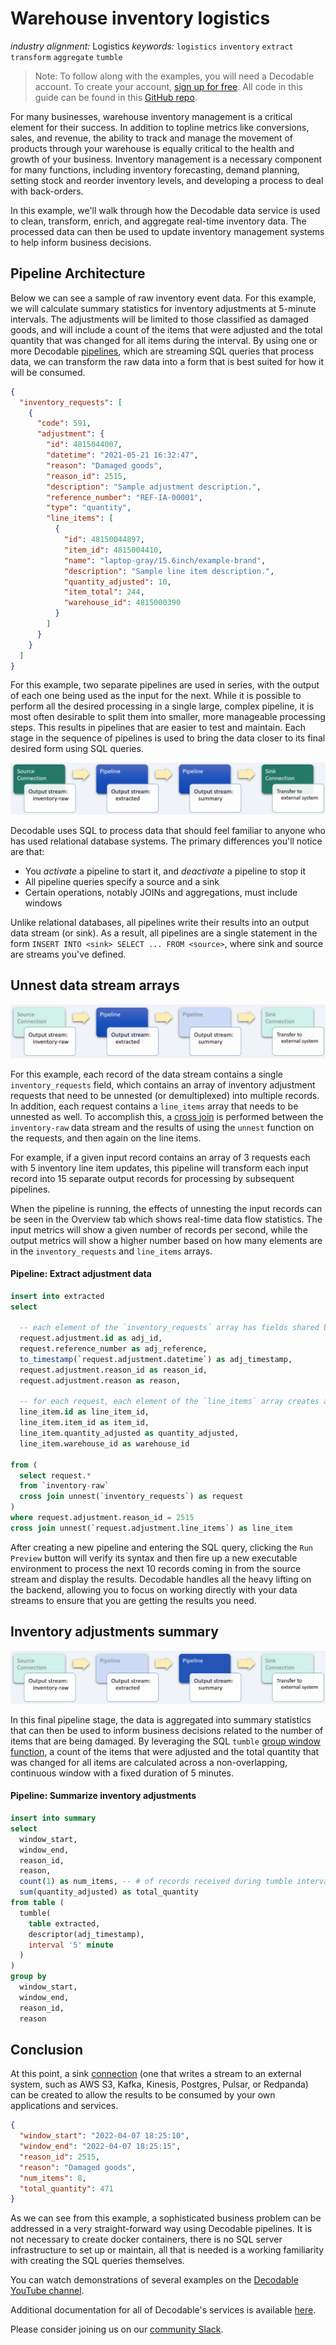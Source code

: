 # Warehouse inventory logistics

_industry alignment:_ Logistics
_keywords:_ `logistics` `inventory` `extract` `transform` `aggregate` `tumble`

> Note: To follow along with the examples, you will need a Decodable account. To create your account, [sign up for free](https://app.decodable.co/-/accounts/create). All code in this guide can be found in this [GitHub repo](https://github.com/decodableco/examples).

For many businesses, warehouse inventory management is a critical element for their success. In addition to topline metrics like conversions, sales, and revenue, the ability to track and manage the movement of products through your warehouse is equally critical to the health and growth of your business. Inventory management is a necessary component for many functions, including inventory forecasting, demand planning, setting stock and reorder inventory levels, and developing a process to deal with back-orders.

In this example, we'll walk through how the Decodable data service is used to clean, transform, enrich, and aggregate real-time inventory data. The processed data can then be used to update inventory management systems to help inform business decisions.

## Pipeline Architecture

Below we can see a sample of raw inventory event data. For this example, we will calculate summary statistics for inventory adjustments at 5-minute intervals. The adjustments will be limited to those classified as damaged goods, and will include a count of the items that were adjusted and the total quantity that was changed for all items during the interval. By using one or more Decodable [pipelines](https://docs.decodable.co/docs/pipelines), which are streaming SQL queries that process data, we can transform the raw data into a form that is best suited for how it will be consumed.

```json
{
  "inventory_requests": [
    {
      "code": 591,
      "adjustment": {
        "id": 4815044007,
        "datetime": "2021-05-21 16:32:47",
        "reason": "Damaged goods",
        "reason_id": 2515,
        "description": "Sample adjustment description.",
        "reference_number": "REF-IA-00001",
        "type": "quantity",
        "line_items": [
          {
            "id": 48150044897,
            "item_id": 4815004410,
            "name": "laptop-gray/15.6inch/example-brand",
            "description": "Sample line item description.",
            "quantity_adjusted": 10,
            "item_total": 244,
            "warehouse_id": 4815000390
          }
        ]
      }
    }
  ]
}
```

For this example, two separate pipelines are used in series, with the output of each one being used as the input for the next. While it is possible to perform all the desired processing in a single large, complex pipeline, it is most often desirable to split them into smaller, more manageable processing steps. This results in pipelines that are easier to test and maintain. Each stage in the sequence of pipelines is used to bring the data closer to its final desired form using SQL queries.

![Overview](overview.png)

Decodable uses SQL to process data that should feel familiar to anyone who has used relational database systems. The primary differences you'll notice are that:

- You _activate_ a pipeline to start it, and _deactivate_ a pipeline to stop it
- All pipeline queries specify a source and a sink
- Certain operations, notably JOINs and aggregations, must include windows

Unlike relational databases, all pipelines write their results into an output data stream (or sink). As a result, all pipelines are a single statement in the form `INSERT INTO <sink> SELECT ... FROM <source>`, where sink and source are streams you've defined.

## Unnest data stream arrays

![Pipeline1](pipeline1.png)

For this example, each record of the data stream contains a single `inventory_requests` field, which contains an array of inventory adjustment requests that need to be unnested (or demultiplexed) into multiple records. In addition, each request contains a `line_items` array that needs to be unnested as well. To accomplish this, a [cross join](https://www.sqltutorial.org/sql-cross-join/) is performed between the `inventory-raw` data stream and the results of using the `unnest` function on the requests, and then again on the line items.

For example, if a given input record contains an array of 3 requests each with 5 inventory line item updates, this pipeline will transform each input record into 15 separate output records for processing by subsequent pipelines.

When the pipeline is running, the effects of unnesting the input records can be seen in the Overview tab which shows real-time data flow statistics. The input metrics will show a given number of records per second, while the output metrics will show a higher number based on how many elements are in the `inventory_requests` and `line_items` arrays.

#### Pipeline: Extract adjustment data

```sql
insert into extracted
select

  -- each element of the `inventory_requests` array has fields shared by every line item
  request.adjustment.id as adj_id,
  request.reference_number as adj_reference,
  to_timestamp(`request.adjustment.datetime`) as adj_timestamp,
  request.adjustment.reason_id as reason_id,
  request.adjustment.reason as reason,

  -- for each request, each element of the `line_items` array creates a new record
  line_item.id as line_item_id,
  line_item.item_id as item_id,
  line_item.quantity_adjusted as quantity_adjusted,
  line_item.warehouse_id as warehouse_id

from (
  select request.*
  from `inventory-raw`
  cross join unnest(`inventory_requests`) as request
)
where request.adjustment.reason_id = 2515
cross join unnest(`request.adjustment.line_items`) as line_item
```

After creating a new pipeline and entering the SQL query, clicking the `Run Preview` button will verify its syntax and then fire up a new executable environment to process the next 10 records coming in from the source stream and display the results. Decodable handles all the heavy lifting on the backend, allowing you to focus on working directly with your data streams to ensure that you are getting the results you need.

## Inventory adjustments summary

![Pipeline2](pipeline2.png)

In this final pipeline stage, the data is aggregated into summary statistics that can then be used to inform business decisions related to the number of items that are being damaged. By leveraging the SQL `tumble` [group window function](https://nightlies.apache.org/flink/flink-docs-release-1.16/docs/dev/table/sql/queries/window-tvf/), a count of the items that were adjusted and the total quantity that was changed for all items are calculated across a non-overlapping, continuous window with a fixed duration of 5 minutes.

#### Pipeline: Summarize inventory adjustments

```sql
insert into summary
select
  window_start,
  window_end,
  reason_id,
  reason,
  count(1) as num_items, -- # of records received during tumble interval
  sum(quantity_adjusted) as total_quantity
from table (
  tumble(
    table extracted,
    descriptor(adj_timestamp),
    interval '5' minute
  )
)
group by
  window_start,
  window_end,
  reason_id,
  reason
```

## Conclusion

At this point, a sink [connection](https://docs.decodable.co/docs/connections) (one that writes a stream to an external system, such as AWS S3, Kafka, Kinesis, Postgres, Pulsar, or Redpanda) can be created to allow the results to be consumed by your own applications and services.

```json
{
  "window_start": "2022-04-07 18:25:10",
  "window_end": "2022-04-07 18:25:15",
  "reason_id": 2515,
  "reason": "Damaged goods",
  "num_items": 8,
  "total_quantity": 471
}
```

As we can see from this example, a sophisticated business problem can be addressed in a very straight-forward way using Decodable pipelines. It is not necessary to create docker containers, there is no SQL server infrastructure to set up or maintain, all that is needed is a working familiarity with creating the SQL queries themselves.

You can watch demonstrations of several examples on the [Decodable YouTube channel](https://www.youtube.com/channel/UChRQwfRNURBcurHSut2pm9Q).

Additional documentation for all of Decodable's services is available [here](https://docs.decodable.co/docs).

Please consider joining us on our [community Slack](https://join.slack.com/t/decodablecommunity/shared_invite/zt-uvow71bk-Uf914umgpoyIbOQSxriJkA).
